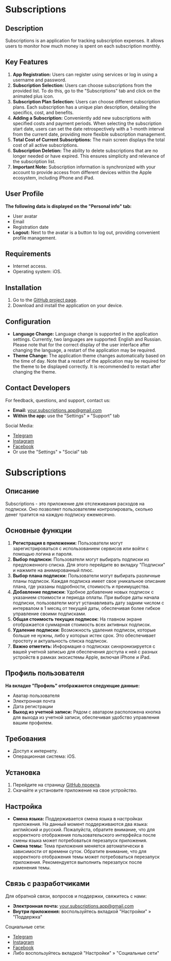 <!-- English Section -->

# Subscriptions

## Description
Subscriptions is an application for tracking subscription expenses. It allows users to monitor how much money is spent on each subscription monthly.

## Key Features
1. **App Registration:** Users can register using services or log in using a username and password.
2. **Subscription Selection:** Users can choose subscriptions from the provided list. To do this, go to the "Subscriptions" tab and click on the animated plus icon.
3. **Subscription Plan Selection:** Users can choose different subscription plans. Each subscription has a unique plan description, detailing the specifics, cost, and benefits.
4. **Adding a Subscription:** Conveniently add new subscriptions with specified costs and payment periods. When selecting the subscription start date, users can set the date retrospectively with a 1-month interval from the current date, providing more flexible subscription management.
5. **Total Cost of Current Subscriptions:** The main screen displays the total cost of all active subscriptions.
6. **Subscription Deletion:** The ability to delete subscriptions that are no longer needed or have expired. This ensures simplicity and relevance of the subscription list.
7. **Important Note:** Subscription information is synchronized with your account to provide access from different devices within the Apple ecosystem, including iPhone and iPad.

## User Profile
**The following data is displayed on the "Personal info" tab:**
- User avatar
- Email
- Registration date
- **Logout:** Next to the avatar is a button to log out, providing convenient profile management.

## Requirements
- Internet access.
- Operating system: iOS.

## Installation
1. Go to the [GitHub project page](https://github.com/fruit-kit/subscriptions).
2. Download and install the application on your device.

## Configuration
- **Language Change:** Language change is supported in the application settings. Currently, two languages are supported: English and Russian. Please note that for the correct display of the user interface after changing the language, a restart of the application may be required.
- **Theme Change:** The application theme changes automatically based on the time of day. Note that a restart of the application may be required for the theme to be displayed correctly. It is recommended to restart after changing the theme.

## Contact Developers
For feedback, questions, and support, contact us:
- **Email:** [your.subscriptions.app@gmail.com](mailto:your.subscriptions.app@gmail.com)
- **Within the app:** use the "Settings" » "Support" tab

Social Media:
- [Telegram](https://t.me/fruitkit)
- [Instagram](https://www.instagram.com/fruit.kit/)
- [Facebook](https://www.facebook.com/fruitkit)
- Or use the "Settings" » "Social" tab

<!-- Russian Section -->

# Subscriptions

## Описание
Subscriptions - это приложение для отслеживания расходов на подписки. Оно позволяет пользователям контролировать, сколько денег тратится на каждую подписку ежемесячно.

## Основные функции
1. **Регистрация в приложении:** Пользователи могут зарегистрироваться с использованием сервисов или войти с помощью логина и пароля.
2. **Выбор подписки:** Пользователи могут выбирать подписки из предложенного списка. Для этого перейдите во вкладку "Подписки" и нажмите на анимированный плюс.
3. **Выбор плана подписки:** Пользователи могут выбирать различные планы подписок. Каждая подписка имеет свое уникальное описание плана, где указаны подробности, стоимость и преимущества.
4. **Добавление подписки:** Удобное добавление новых подписок с указанием стоимости и периода оплаты. При выборе даты начала подписки, пользователи могут устанавливать дату задним числом с интервалом в 1 месяц от текущей даты, обеспечивая более гибкое управление своими подписками.
5. **Общая стоимость текущих подписок:** На главном экране отображается суммарная стоимость всех активных подписок.
6. **Удаление подписки:** Возможность удаления подписок, которые больше не нужны, либо у которых истек срок. Это обеспечивает простоту и актуальность списка подписок.
7. **Важно отметить:** Информация о подписках синхронизируется с вашей учетной записью для обеспечения доступа к ней с разных устройств в рамках экосистемы Apple, включая iPhone и iPad.
   
## Профиль пользователя
**На вкладке "Профиль" отображаются следующие данные:**
- Аватар пользователя
- Электронная почта
- Дата регистрации
- **Выход из учетной записи:** Рядом с аватаром расположена кнопка для выхода из учетной записи, обеспечивая удобство управления вашим профилем.

## Требования
- Доступ к интернету.
- Операционная система: iOS.

## Установка
1. Перейдите на страницу [GitHub проекта](https://github.com/fruit-kit/subscriptions).
2. Скачайте и установите приложение на свое устройство.

## Настройка
- **Смена языка:** Поддерживается смена языка в настройках приложения. На данный момент поддерживаются два языка: английский и русский. Пожалуйста, обратите внимание, что для корректного отображения пользовательского интерфейса после смены языка может потребоваться перезапуск приложения.
- **Смена темы:** Тема приложения меняется автоматически в зависимости от времени суток. Обратите внимание, что для корректного отображения темы может потребоваться перезапуск приложения. Рекомендуется выполнить перезапуск после изменения темы.

## Связь с разработчиками
Для обратной связи, вопросов и поддержки, свяжитесь с нами:
- **Электронная почта:** [your.subscriptions.app@gmail.com](mailto:your.subscriptions.app@gmail.com)
- **Внутри приложения:** воспользуйтесь вкладкой "Настройки" » "Поддержка"
  
Социальные сети: 
- [Telegram](https://t.me/fruitkit)
- [Instagram](https://www.instagram.com/fruit.kit/)
- [Facebook](https://www.facebook.com/fruitkit)
- Либо воспользуйтесь вкладкой "Настройки" » "Социальные сети"
